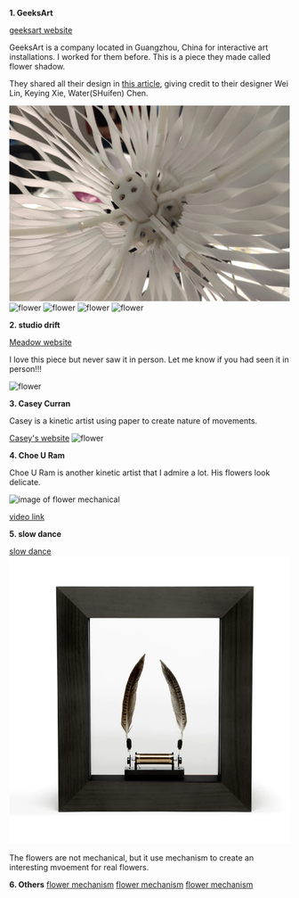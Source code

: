 **1. GeeksArt**

[geeksart website](http://geeks-art.com/)

GeeksArt is a company located in Guangzhou, China for interactive art installations. I worked for them before. This is a piece they made called flower shadow.

They shared all their design in [this article](https://mp.weixin.qq.com/s/gKt27YElE8TRk7kXCuF0TA), giving credit to their designer Wei Lin, Keying Xie, Water(SHuifen) Chen.

[![flower installation](images/gear/flower.png)](https://mp.weixin.qq.com/s/gKt27YElE8TRk7kXCuF0TA)
![flower](https://mmbiz.qpic.cn/mmbiz_jpg/pKQJxpPmncErOH6YP2BS25ibIORdc8icDAHIzuwePDebiaXibe5TAGsgW0nT4Fmuibce5fO8vtkVFKwbiaUEqOFVicCCw/640?wx_fmt=jpeg&wxfrom=5&wx_lazy=1&wx_co=1)
![flower](https://mmbiz.qpic.cn/mmbiz_jpg/pKQJxpPmncErOH6YP2BS25ibIORdc8icDA5KibvKficFI0iaESTvsJElaPHVOo1sfS1qwpP7eLBEgstVtiaRtGYX2rFA/640?wx_fmt=jpeg&wxfrom=5&wx_lazy=1&wx_co=1)
![flower](https://mmbiz.qpic.cn/mmbiz_jpg/pKQJxpPmncG5qw8T9QzhmauYia5EatyNZnq57oeUcjIuLrTDlLibjxKicYWjQ2urJQHyOAlqxQYNnSZVBwa2zcYpA/640?wx_fmt=jpeg&wxfrom=5&wx_lazy=1&wx_co=1)
![flower](https://mmbiz.qpic.cn/mmbiz_jpg/pKQJxpPmncErOH6YP2BS25ibIORdc8icDAg85t8Q9W9mnxmRibGlpdZ8PA6icPcyJbVgREUXTWibIDkA5ibibPyY096PA/640?wx_fmt=jpeg&wxfrom=5&wx_lazy=1&wx_co=1)


**2. studio drift**

[Meadow website](https://studiodrift.com/work/meadow/)

I love this piece but never saw it in person. Let me know if you had seen it in person!!!

![flower](https://i0.wp.com/studiodrift.com/wp-content/uploads/2021/02/Studio-Drift_Meadow_Centre-Chodov-Prague_2017_2-scaled.jpg?resize=1700%2C1220&ssl=1)

**3. Casey Curran**

Casey is a kinetic artist using paper to create nature of movements.

[Casey's website](https://www.caseycurran.com/)
![flower](https://images.squarespace-cdn.com/content/v1/5c23f035a2772c53a832dc64/1639121688972-7R5M4NGN6MS8SMWDC657/orchidsofdelphi_lo-29.jpg?format=2500w)


**4. Choe U Ram**

Choe U Ram is another kinetic artist that I admire a lot. His flowers look delicate.

![image of flower mechanical](images/choe_u_ram.png)

[video link](https://zh-cn.facebook.com/parasolprojects/videos/una-lumino-portentum-2008-by-korean-artist-u-ram-choe-the-graceful-robotic-sculp/920239471448322/)

**5. slow dance**

[slow dance](https://wondermachines.com/)
![image](images/slowdance.webp)

The flowers are not mechanical, but it use mechanism to create an interesting mvoement for real flowers.



**6. Others**
[flower mechanism](https://www.youtube.com/watch?v=6hGMEUKKNCE)
[flower mechanism](https://www.youtube.com/watch?v=pz5sigySlxk)
[flower mechanism](https://www.youtube.com/watch?v=HCqdY5u-Bic)